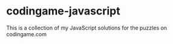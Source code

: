 # codingame-javascript

This is a collection of my JavaScript solutions for the puzzles on codingame.com
